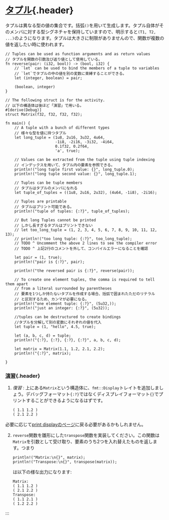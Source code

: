 # [タプル](#タプル){.header}

タプルは異なる型の値の集合です。括弧`()`を用いて生成します。タプル自体がそのメンバに対する型シグネチャを保持していますので、明示すると`(T1, T2, ...)`のようになります。タプルは大きさに制限がありませんので、関数が複数の値を返したい時に使われます。

    // Tuples can be used as function arguments and as return values
    // タプルを関数の引数及び返り値として使用している。
    fn reverse(pair: (i32, bool)) -> (bool, i32) {
        // `let` can be used to bind the members of a tuple to variables
        // `let`でタプルの中の値を別の変数に束縛することができる。
        let (integer, boolean) = pair;

        (boolean, integer)
    }

    // The following struct is for the activity.
    // 以下の構造体は後ほど「演習」で用いる。
    #[derive(Debug)]
    struct Matrix(f32, f32, f32, f32);

    fn main() {
        // A tuple with a bunch of different types
        // 様々な型を値に持つタプル
        let long_tuple = (1u8, 2u16, 3u32, 4u64,
                          -1i8, -2i16, -3i32, -4i64,
                          0.1f32, 0.2f64,
                          'a', true);

        // Values can be extracted from the tuple using tuple indexing
        // インデックスを用いて、タプル内の要素を参照できる。
        println!("long tuple first value: {}", long_tuple.0);
        println!("long tuple second value: {}", long_tuple.1);

        // Tuples can be tuple members
        // タプルはタプルのメンバになれる
        let tuple_of_tuples = ((1u8, 2u16, 2u32), (4u64, -1i8), -2i16);

        // Tuples are printable
        // タプルはプリント可能である。
        println!("tuple of tuples: {:?}", tuple_of_tuples);
        
        // But long Tuples cannot be printed
        // しかし長すぎるタプルはプリントできない
        // let too_long_tuple = (1, 2, 3, 4, 5, 6, 7, 8, 9, 10, 11, 12, 13);
        // println!("too long tuple: {:?}", too_long_tuple);
        // TODO ^ Uncomment the above 2 lines to see the compiler error
        // TODO ^ 上記2行のコメントを外して、コンパイルエラーになることを確認

        let pair = (1, true);
        println!("pair is {:?}", pair);

        println!("the reversed pair is {:?}", reverse(pair));

        // To create one element tuples, the comma is required to tell them apart
        // from a literal surrounded by parentheses
        // 要素を1つしか持たないタプルを作成する場合、括弧で囲まれたただのリテラル
        // と区別するため、カンマが必要になる。
        println!("one element tuple: {:?}", (5u32,));
        println!("just an integer: {:?}", (5u32));

        //tuples can be destructured to create bindings
        //タプルを分解して別の変数にそれぞれの値を代入
        let tuple = (1, "hello", 4.5, true);

        let (a, b, c, d) = tuple;
        println!("{:?}, {:?}, {:?}, {:?}", a, b, c, d);

        let matrix = Matrix(1.1, 1.2, 2.1, 2.2);
        println!("{:?}", matrix);

    }

### [演習](#演習){.header}

1.  *復習* :
    上にある`Matrix`という構造体に、`fmt::Display`トレイトを追加しましょう。デバッグフォーマット`{:?}`ではなくディスプレイフォーマット`{}`でプリントすることができるようになるはずです。

    ``` text
    ( 1.1 1.2 )
    ( 2.1 2.2 )
    ```

必要に応じて[print
displayのページ](../hello/print/print_display.html)に戻る必要があるかもしれません。

2.  `reverse`関数を雛形にした`transpose`関数を実装してください。この関数は`Matrix`を引数として受け取り、要素のうち2つを入れ替えたものを返します。つまり

    ``` {.rust .ignore}
    println!("Matrix:\n{}", matrix);
    println!("Transpose:\n{}", transpose(matrix));
    ```

    は以下の様な出力になります:

    ``` text
    Matrix:
    ( 1.1 1.2 )
    ( 2.1 2.2 )
    Transpose:
    ( 1.1 2.1 )
    ( 1.2 2.2 )
    ```
:::

